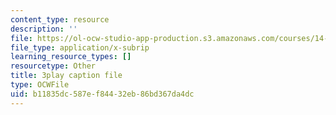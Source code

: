 ```yaml
---
content_type: resource
description: ''
file: https://ol-ocw-studio-app-production.s3.amazonaws.com/courses/14-01-principles-of-microeconomics-fall-2018/b11835dc587ef84432eb86bd367da4dc_jsiCft5v2dk.srt
file_type: application/x-subrip
learning_resource_types: []
resourcetype: Other
title: 3play caption file
type: OCWFile
uid: b11835dc-587e-f844-32eb-86bd367da4dc
---
```

